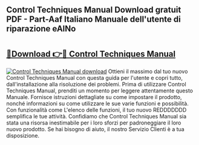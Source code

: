 ## Control Techniques Manual Download gratuit PDF - Part-Aaf Italiano Manuale dell'utente di riparazione eAlNo

# <h2><a href="http://dfc9ns.blite.top/?on=Control+Techniques+Manual">🔗Download 👉🔴 Control Techniques Manual</a></h2>

[![Control Techniques Manual download](https://i.imgur.com/lujVjoI.png)](http://dfc9ns.blite.top/?on=Control+Techniques+Manual)
Ottieni il massimo dal tuo nuovo Control Techniques Manual con questa guida per l'utente e copri tutto, dall'installazione alla risoluzione dei problemi. Prima di utilizzare Control Techniques Manual, prenditi un momento per leggere attentamente questo Manuale. Fornisce istruzioni dettagliate su come impostare il prodotto, nonché informazioni su come utilizzare le sue varie funzioni e possibilità. Con funzionalità come L'elenco delle funzioni, il tuo nuovo REDDDDDDD semplifica le tue attività. Confidiamo che Control Techniques Manual sia stata una risorsa inestimabile per i loro sforzi per padroneggiare il loro nuovo prodotto. Se hai bisogno di aiuto, il nostro Servizio Clienti è a tua disposizione.
